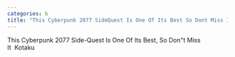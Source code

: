 ```yaml
---
categories: b
title: "This Cyberpunk 2077 SideQuest Is One Of Its Best So Dont Miss It  Kotaku"
---
```

This Cyberpunk 2077 Side-Quest Is One Of Its Best, So Don"t Miss It&nbsp;&nbsp;Kotaku